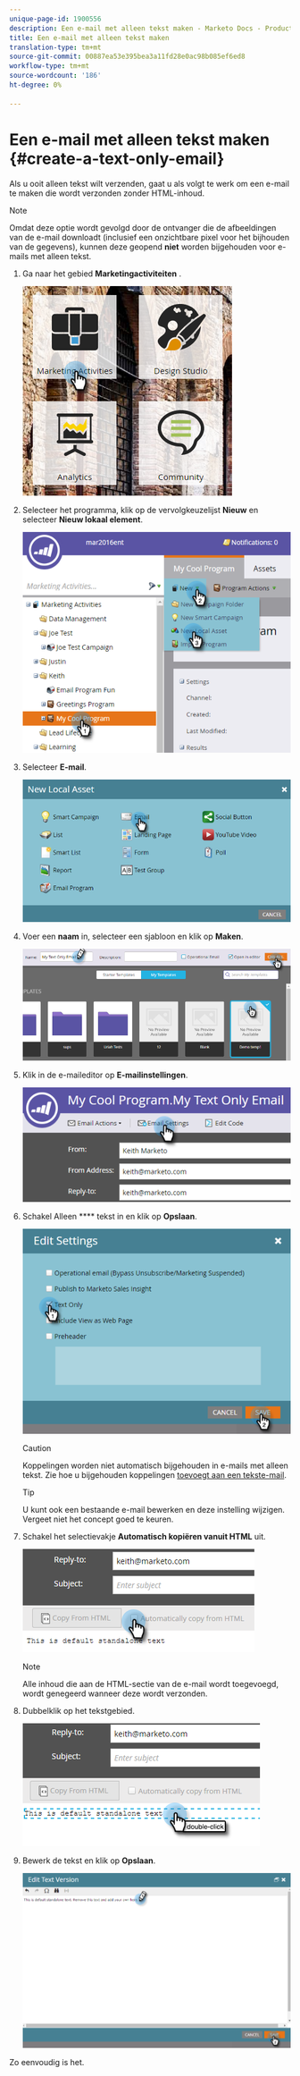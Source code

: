 ```yaml
---
unique-page-id: 1900556
description: Een e-mail met alleen tekst maken - Marketo Docs - Productdocumentatie
title: Een e-mail met alleen tekst maken
translation-type: tm+mt
source-git-commit: 00887ea53e395bea3a11fd28e0ac98b085ef6ed8
workflow-type: tm+mt
source-wordcount: '186'
ht-degree: 0%

---
```



# Een e-mail met alleen tekst maken {#create-a-text-only-email}

Als u ooit alleen tekst wilt verzenden, gaat u als volgt te werk om een e-mail te maken die wordt verzonden zonder HTML-inhoud.

>[!NOTE]
>
>Omdat deze optie wordt gevolgd door de ontvanger die de afbeeldingen van de e-mail downloadt (inclusief een onzichtbare pixel voor het bijhouden van de gegevens), kunnen deze geopend **niet** worden bijgehouden voor e-mails met alleen tekst.

1. Ga naar het gebied **Marketingactiviteiten** .

   ![](assets/one-1.png)

1. Selecteer het programma, klik op de vervolgkeuzelijst **Nieuw** en selecteer **Nieuw lokaal element**.

   ![](assets/two-1.png)

1. Selecteer **E-mail**.

   ![](assets/three-1.png)

1. Voer een **naam** in, selecteer een sjabloon en klik op **Maken**.

   ![](assets/four-1.png)

1. Klik in de e-maileditor op **E-mailinstellingen**.

   ![](assets/five.png)

1. Schakel Alleen **** tekst in en klik op **Opslaan**.

   ![](assets/six.png)

   >[!CAUTION]
   >
   >Koppelingen worden niet automatisch bijgehouden in e-mails met alleen tekst. Zie hoe u bijgehouden koppelingen [toevoegt aan een tekste-mail](../../../../product-docs/email-marketing/general/functions-in-the-editor/add-tracked-links-to-a-text-email.md).

   >[!TIP]
   >
   >U kunt ook een bestaande e-mail bewerken en deze instelling wijzigen. Vergeet niet het concept goed te keuren.

1. Schakel het selectievakje **Automatisch kopiëren vanuit HTML** uit.

   ![](assets/seven.png)

   >[!NOTE]
   >
   >Alle inhoud die aan de HTML-sectie van de e-mail wordt toegevoegd, wordt genegeerd wanneer deze wordt verzonden.

1. Dubbelklik op het tekstgebied.

   ![](assets/eight.png)

1. Bewerk de tekst en klik op **Opslaan**.

   ![](assets/nine.png)

Zo eenvoudig is het.
